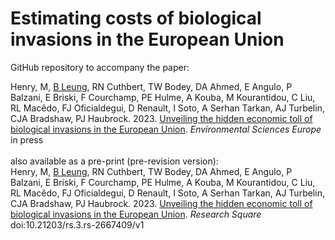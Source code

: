 # Estimating costs of biological invasions in the European Union
GitHub repository to accompany the paper:

Henry, M, <a href="https://github.com/LeungEcoLab/">B Leung</a>, RN Cuthbert, TW Bodey, DA Ahmed, E Angulo, P Balzani, E Briski, F Courchamp, PE Hulme, A Kouba, M Kourantidou, C Liu, RL Macêdo, FJ Oficialdegui, D Renault, I Soto, A Serhan Tarkan, AJ Turbelin, CJA Bradshaw, PJ Haubrock. 2023. <a href="http://doi.org/">Unveiling the hidden economic toll of biological invasions in the European Union</a>. <em>Environmental Sciences Europe</em> in press
<br>
<br>
also available as a pre-print (pre-revision version):
<br>
Henry, M, <a href="https://github.com/LeungEcoLab/">B Leung</a>, RN Cuthbert, TW Bodey, DA Ahmed, E Angulo, P Balzani, E Briski, F Courchamp, PE Hulme, A Kouba, M Kourantidou, C Liu, RL Macêdo, FJ Oficialdegui, D Renault, I Soto, A Serhan Tarkan, AJ Turbelin, CJA Bradshaw, PJ Haubrock. 2023. <a href="http://doi.org/10.21203/rs.3.rs-2667409/v1">Unveiling the hidden economic toll of biological invasions in the European Union</a>. <em>Research Square</em> doi:10.21203/rs.3.rs-2667409/v1

